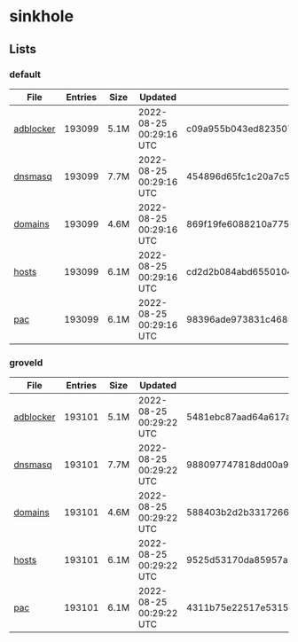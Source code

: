 # sinkhole

## Lists

### default

|File|Entries|Size|Updated|Hash|
|-|-|-|-|-|
|[adblocker](https://raw.githubusercontent.com/groveld/sinkhole/lists/default/adblocker.txt)|193099|5.1M|2022-08-25 00:29:16 UTC|c09a955b043ed82350744459db14a979996917c727c542fe2621a32b57424935|
|[dnsmasq](https://raw.githubusercontent.com/groveld/sinkhole/lists/default/dnsmasq.txt)|193099|7.7M|2022-08-25 00:29:16 UTC|454896d65fc1c20a7c5997b50991ef6ec98ec6d45c1dc43f491016cf7a552bdf|
|[domains](https://raw.githubusercontent.com/groveld/sinkhole/lists/default/domains.txt)|193099|4.6M|2022-08-25 00:29:16 UTC|869f19fe6088210a7759ba1dcd653ca423e91b762e4b0ae135ded57a239b84c2|
|[hosts](https://raw.githubusercontent.com/groveld/sinkhole/lists/default/hosts.txt)|193099|6.1M|2022-08-25 00:29:16 UTC|cd2d2b084abd6550104118cf4d8aebf601dc5d8a3131f796d77efe91c1e1fc27|
|[pac](https://raw.githubusercontent.com/groveld/sinkhole/lists/default/pac.txt)|193099|6.1M|2022-08-25 00:29:16 UTC|98396ade973831c468565472f984fe923750869440d7d472dd0eb4d87d9c2ada|

### groveld

|File|Entries|Size|Updated|Hash|
|-|-|-|-|-|
|[adblocker](https://raw.githubusercontent.com/groveld/sinkhole/lists/groveld/adblocker.txt)|193101|5.1M|2022-08-25 00:29:22 UTC|5481ebc87aad64a617a50cae03d45b1243b7953efab17ef09d711f6f32d001c9|
|[dnsmasq](https://raw.githubusercontent.com/groveld/sinkhole/lists/groveld/dnsmasq.txt)|193101|7.7M|2022-08-25 00:29:22 UTC|988097747818dd00a93a2a27389c96ea8afa74cc8d987d742ff16822141e7678|
|[domains](https://raw.githubusercontent.com/groveld/sinkhole/lists/groveld/domains.txt)|193101|4.6M|2022-08-25 00:29:22 UTC|588403b2d2b3317266572f8e93cdc92d492050b90df88dc134508e9977dc07a1|
|[hosts](https://raw.githubusercontent.com/groveld/sinkhole/lists/groveld/hosts.txt)|193101|6.1M|2022-08-25 00:29:22 UTC|9525d53170da85957a3779d82f89badee1f855337671eddef6e833d1ed2171b4|
|[pac](https://raw.githubusercontent.com/groveld/sinkhole/lists/groveld/pac.txt)|193101|6.1M|2022-08-25 00:29:22 UTC|4311b75e22517e5315c92b4a324c41f379d65e66a6b85d4539703cf313f85740|
